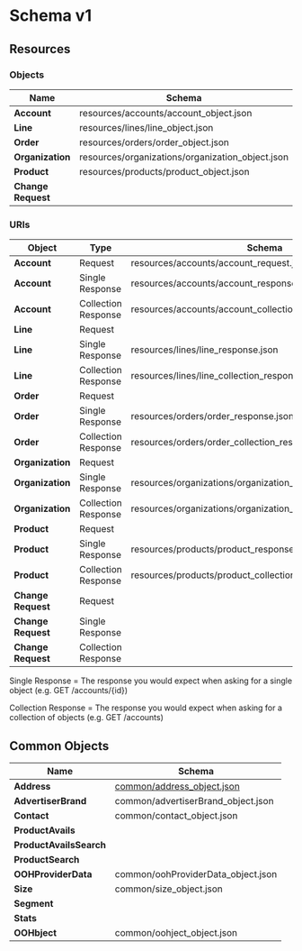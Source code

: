 # Schema v1

## Resources

### Objects

| Name   | Schema |
|--------|--------|
| **Account** | resources/accounts/account_object.json |
| **Line**  | resources/lines/line_object.json |
| **Order** | resources/orders/order_object.json |
| **Organization** |  resources/organizations/organization_object.json |
| **Product** | resources/products/product_object.json |
| **Change Request** | |

### URIs

| Object | Type | Schema |
|--------|------|--------|
| **Account** | Request | resources/accounts/account_request.json |
| **Account** | Single Response |  resources/accounts/account_response.json |
| **Account** | Collection Response | resources/accounts/account_collection_response.json |
| **Line** | Request |   |
| **Line** | Single Response | resources/lines/line_response.json |
| **Line** | Collection Response |  resources/lines/line_collection_response.json |
| **Order** | Request |   |
| **Order** | Single Response |  resources/orders/order_response.json |
| **Order** | Collection Response |  resources/orders/order_collection_response.json |
| **Organization** | Request |   |
| **Organization** | Single Response |  resources/organizations/organization_response.json |
| **Organization** | Collection Response |  resources/organizations/organization_collection_response.json |
| **Product** | Request |   |
| **Product** | Single Response | resources/products/product_response.json |
| **Product** | Collection Response |  resources/products/product_collection_response.json |
| **Change Request** | Request |  |
| **Change Request** | Single Response |  |
| **Change Request** | Collection Response |   |

Single Response = The response you would expect when asking for a single object (e.g. GET /accounts/{id})

Collection Response = The response you would expect when asking for a collection of objects (e.g. GET /accounts)

## Common Objects

| Name |  Schema |
|------|---------|
| **Address** | [common/address_object.json](https://raw.githubusercontent.com/Outsmart-OOH/OpenDirect_Schema/main/v1.5.1/common/address_object.json) |
| **AdvertiserBrand** |  common/advertiserBrand_object.json |
| **Contact** |  common/contact_object.json |
| **ProductAvails** |
| **ProductAvailsSearch** |
| **ProductSearch** |
| **OOHProviderData** |  common/oohProviderData_object.json |
| **Size** | common/size_object.json |
| **Segment** |  |
| **Stats** |  |
| **OOHbject** | common/oohject_object.json |
